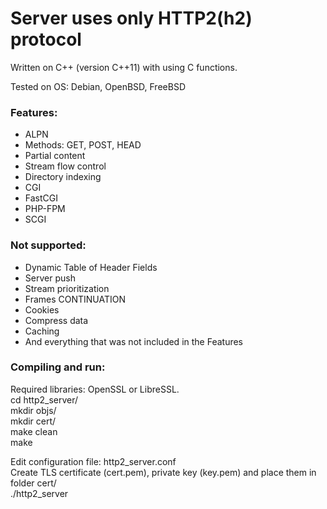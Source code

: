 # Server uses only HTTP2(h2) protocol

Written on C++ (version C++11) with using C functions.

Tested on OS: Debian, OpenBSD, FreeBSD

### Features:
* ALPN
* Methods: GET, POST, HEAD
* Partial content
* Stream flow control
* Directory indexing
* CGI
* FastCGI
* PHP-FPM
* SCGI

### Not supported:
* Dynamic Table of Header Fields
* Server push
* Stream prioritization
* Frames CONTINUATION
* Cookies
* Compress data
* Caching
* And everything that was not included in the Features

### Compiling and run:
Required libraries: OpenSSL or LibreSSL.  
cd http2_server/  
mkdir objs/  
mkdir cert/  
make clean  
make  

Edit configuration file: http2_server.conf  
Create TLS certificate (cert.pem), private key (key.pem) and place them in folder cert/  
./http2_server  
